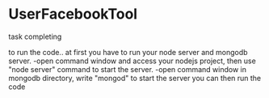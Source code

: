 # UserFacebookTool
task completing 

to run the code.. 
at first you have to run your node server and mongodb server.
-open command window and access your nodejs project, then use "node server" command to start the server.
-open command window in mongodb directory, write "mongod" to start the server
you can then run the code 
